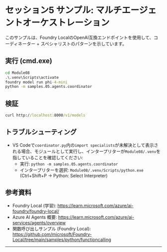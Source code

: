 <!--
CO_OP_TRANSLATOR_METADATA:
{
  "original_hash": "4f786f5ea706270620f8e5dfb088e0c0",
  "translation_date": "2025-09-22T12:28:01+00:00",
  "source_file": "Module08/samples/05/README.md",
  "language_code": "ja"
}
-->
# セッション5 サンプル: マルチエージェントオーケストレーション

このサンプルは、Foundry LocalのOpenAI互換エンドポイントを使用して、コーディネーター + スペシャリストのパターンを示しています。

## 実行 (cmd.exe)
```cmd
cd Module08
.\.venv\Scripts\activate
foundry model run phi-4-mini
python -m samples.05.agents.coordinator
```

## 検証
```cmd
curl http://localhost:8000/v1/models
```

## トラブルシューティング
- VS Codeで`coordinator.py`内の`import specialists`が未解決として表示される場合、モジュールとして実行し、インタープリターが`Module08/.venv`を指していることを確認してください:
	- 実行: `python -m samples.05.agents.coordinator`
	- インタープリターを選択: `Module08/.venv/Scripts/python.exe` (Ctrl+Shift+P → Python: Select Interpreter)

## 参考資料
- Foundry Local (学習): https://learn.microsoft.com/azure/ai-foundry/foundry-local/
- Azure AI Agents 概要: https://learn.microsoft.com/azure/ai-services/agents/overview
- 関数呼び出しサンプル (Foundry Local): https://github.com/microsoft/Foundry-Local/tree/main/samples/python/functioncalling

---

